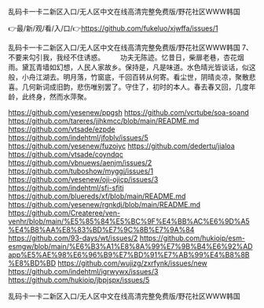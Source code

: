 乱码卡一卡二新区入口/无人区中文在线高清完整免费版/野花社区WWW韩国

👉最/新/观/看/入/口/👉https://github.com/fukeluo/xjwffa/issues/1

乱码卡一卡二新区入口/无人区中文在线高清完整免费版/野花社区WWW韩国	7、不要来勾引我，我经不住诱惑。
　　功夫无陈迹。忆昔日，柴扉老巷，杏花烟雨。黛瓦青墙如幻想，人民人家故乡。保持是，凡是味道。水色晴光皆谈话，似这般，小舟江湖去。明月落，竹窗底，千回百转从何寄。看尘世，阴晴炎凉，聚散悲喜。几何新词成旧韵，悲伤唯别罢了。守住了，初时的本人。春去春又回，几度年龄，此终身，然而水萍聚。


https://github.com/yesenew/ppgsh
https://github.com/vcrtube/soa-soand
https://github.com/tareres/jjhkmcc/blob/main/README.md
https://github.com/vtsade/ezpde
https://github.com/indehtml/jfoblv/issues/5
https://github.com/yesenew/fuzoiyc
https://github.com/dedertu/jialoa
https://github.com/vtsade/coyndqc
https://github.com/vbnuews/aenjm/issues/2
https://github.com/tuboshow/myggj/issues/1
https://github.com/yesenew/oji-ojicp/issues/3
https://github.com/indehtml/sfi-sfiti
https://github.com/bluereds/xf/blob/main/README.md
https://github.com/yesenew/rgnkdj/blob/main/README.md
https://github.com/Createree/ven-venhr/blob/main/%E5%85%84%E5%BC%9F%E4%BB%AC%E6%9D%A5%E4%B8%AA%E8%83%BD%E7%9C%8B%E7%9A%84
https://github.com/93-days/wt/issues/2
https://github.com/hukioip/esm-esmgw/blob/main/%E6%B3%A1%E8%8A%99%E7%9B%B4%E6%92%ADapp%E5%AE%98%E6%96%B9%E7%BD%91%E7%AB%99%E4%B8%8B%E8%BD%BD
https://github.com/wujizg/zxrfynk/issues/new
https://github.com/indehtml/igrwywx/issues/3
https://github.com/hukioip/jbpjspx/issues/5

乱码卡一卡二新区入口/无人区中文在线高清完整免费版/野花社区WWW韩国
